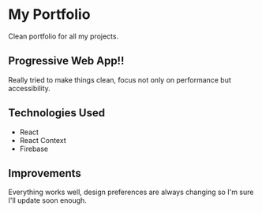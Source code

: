 # My Portfolio

Clean portfolio for all my projects.

## Progressive Web App!!

Really tried to make things clean, focus not only on performance but accessibility.

## Technologies Used

- React
- React Context
- Firebase

## Improvements

Everything works well, design preferences are always changing so I'm sure I'll update soon enough.
